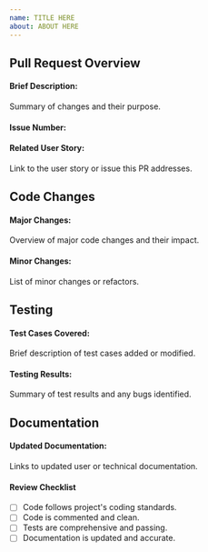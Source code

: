 ```yaml
---
name: TITLE HERE
about: ABOUT HERE
---
```


## Pull Request Overview

#### Brief Description:

Summary of changes and their purpose.

#### Issue Number:

#### Related User Story:

Link to the user story or issue this PR addresses.

## Code Changes

#### Major Changes:

Overview of major code changes and their impact.

#### Minor Changes:

List of minor changes or refactors.

## Testing

#### Test Cases Covered:

Brief description of test cases added or modified.

#### Testing Results:

Summary of test results and any bugs identified.

## Documentation

#### Updated Documentation:

Links to updated user or technical documentation.

#### Review Checklist

- [ ] Code follows project's coding standards.
- [ ] Code is commented and clean.
- [ ] Tests are comprehensive and passing.
- [ ] Documentation is updated and accurate.
